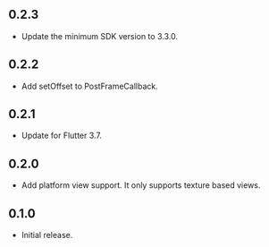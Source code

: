 ## 0.2.3

* Update the minimum SDK version to 3.3.0.

## 0.2.2

* Add setOffset to PostFrameCallback.

## 0.2.1

* Update for Flutter 3.7.

## 0.2.0

* Add platform view support. It only supports texture based views.

## 0.1.0

* Initial release.
